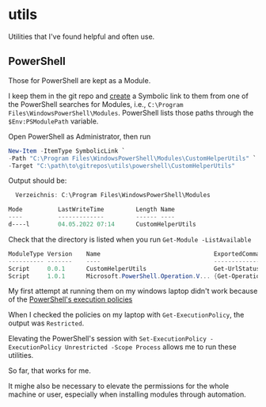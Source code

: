 # utils

Utilities that I've found helpful and often use.

## PowerShell

Those for PowerShell are kept as a Module.

I keep them in the git repo and [create](https://github.com/juliusgb/til/blob/main/powershell/create-symbolic-link.md "leads to a TIL") a Symbolic link to them from
one of the PowerShell searches for Modules, i.e., `C:\Program Files\WindowsPowerShell\Modules`.
PowerShell lists those paths through the `$Env:PSModulePath` variable.

Open PowerShell as Administrator, then run

```powershell
New-Item -ItemType SymbolicLink `
-Path "C:\Program Files\WindowsPowerShell\Modules\CustomHelperUtils" `
-Target "C:\path\to\gitrepos\utils\powershell\CustomHelperUtils"
```

Output should be:

```powershell
  Verzeichnis: C:\Program Files\WindowsPowerShell\Modules

Mode          LastWriteTime         Length Name
----          -------------         ------ ----
d----l        04.05.2022 07:14      CustomHelperUtils
```

Check that the directory is listed when you run `Get-Module -ListAvailable`

```powershell
ModuleType Version    Name                                ExportedCommands
---------- -------    ----                                ----------------
Script     0.0.1      CustomHelperUtils                   Get-UrlStatusCode
Script     1.0.1      Microsoft.PowerShell.Operation.V... {Get-OperationValidation, Invoke-OperationValidation}
```

My first attempt at running them on my windows laptop didn't work because of
the [PowerShell's execution policies](https://docs.microsoft.com/en-us/powershell/module/microsoft.powershell.core/about/about_execution_policies?view=powershell-7.2)

When I checked the policies on my laptop with `Get-ExecutionPolicy`,
the output was `Restricted`.

Elevating the PowerShell's session with
`Set-ExecutionPolicy -ExecutionPolicy Unrestricted -Scope Process`
allows me to run these utilities.

So far, that works for me.

It mighe also be necessary to elevate the permissions for the whole machine or user,
especially when installing modules through automation.
